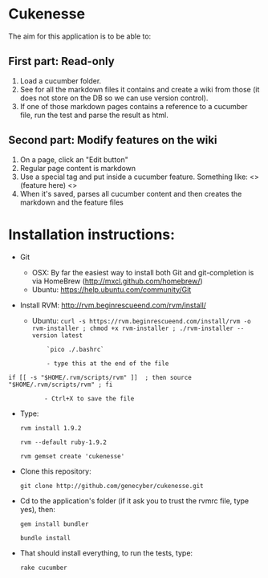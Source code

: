 Cukenesse
=========

The aim for this application is to be able to:

First part: Read-only
---------------------

  1. Load a cucumber folder.
  2. See for all the markdown files it contains and create a wiki from those (it does not store on the DB so we can use version control).
  3. If one of those markdown pages contains a reference to a cucumber file, run the test and parse the result as html.
  
Second part: Modify features on the wiki
----------------------------------------

  1. On a page, click an "Edit button"
  2. Regular page content is markdown
  3. Use a special tag and put inside a cucumber feature. Something like: <<cucumber>> (feature here) <<cucumber>>
  4. When it's saved, parses all cucumber content and then creates the markdown and the feature files

  
Installation instructions:
==========================
 - Git
     - OSX: By far the easiest way to install both Git and git-completion is via HomeBrew (http://mxcl.github.com/homebrew/)
     - Ubuntu: https://help.ubuntu.com/community/Git

 - Install RVM: http://rvm.beginrescueend.com/rvm/install/
    - Ubuntu: 
              `curl -s https://rvm.beginrescueend.com/install/rvm -o rvm-installer ; chmod +x rvm-installer ; ./rvm-installer --version latest`

              `pico ./.bashrc`

              - type this at the end of the file 

`if [[ -s "$HOME/.rvm/scripts/rvm" ]]  ; then source "$HOME/.rvm/scripts/rvm" ; fi`

              - Ctrl+X to save the file

  
 - Type: 
    
    `rvm install 1.9.2`
    
    `rvm --default ruby-1.9.2`
    
    `rvm gemset create 'cukenesse'`
    
 - Clone this repository:
  
    `git clone http://github.com/genecyber/cukenesse.git`
  
 - Cd to the application's folder (if it ask you to trust the rvmrc file, type yes), then:
  
    `gem install bundler`
    
    `bundle install`
  
 - That should install everything, to run the tests, type:
  
    `rake cucumber`
